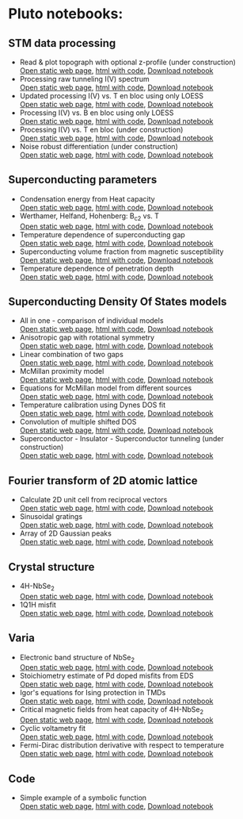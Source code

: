 # Pluto notebooks:

## STM data processing
- Read & plot topograph with optional z-profile (under construction) \
  <a href="./topo.html" target="_blank">Open static web page</a>, <a href="./topo_code.html" target="_blank">html with code</a>, [Download notebook](./topo.jl)
- Processing raw tunneling I(V) spectrum \
  <a href="./process_iv.html" target="_blank">Open static web page</a>, <a href="./process_iv_code.html" target="_blank">html with code</a>, [Download notebook](./process_iv.jl)
- Updated processing I(V) vs. T en bloc using only LOESS \
  <a href="./en_bloc_loess.html" target="_blank">Open static web page</a>, <a href="./en_bloc_loess_code.html" target="_blank">html with code</a>, [Download notebook](./en_bloc_loess.jl)
- Processing I(V) vs. B en bloc using only LOESS \
  <a href="./mag_dep.html" target="_blank">Open static web page</a>, <a href="./mag_dep_code.html" target="_blank">html with code</a>, [Download notebook](./mag_dep.jl)
- Processing I(V) vs. T en bloc (under construction) \
  <a href="./en_bloc.html" target="_blank">Open static web page</a>, <a href="./en_bloc_code.html" target="_blank">html with code</a>, [Download notebook](./en_bloc.jl)
- Noise robust differentiation (under construction) \
  <a href="./noise_robust.html" target="_blank">Open static web page</a>, <a href="./noise_robust_code.html" target="_blank">html with code</a>, [Download notebook](./noise_robust.jl)

## Superconducting parameters
- Condensation energy from Heat capacity \
  <a href="./condensation_energy.html" target="_blank">Open static web page</a>, <a href="./condensation_energy_code.html" target="_blank">html with code</a>, [Download notebook](./condensation_energy.jl)
- Werthamer, Helfand, Hohenberg: B<sub>c2</sub> vs. T \
  <a href="./whh.html" target="_blank">Open static web page</a>, <a href="./whh_code.html" target="_blank">html with code</a>, [Download notebook](./whh.jl)
- Temperature dependence of superconducting gap \
  <a href="./DelT.html" target="_blank">Open static web page</a>, <a href="./DelT_code.html" target="_blank">html with code</a>, [Download notebook](./DelT.jl)
- Superconducting volume fraction from magnetic susceptibility \
  <a href="./supervol.html" target="_blank">Open static web page</a>, <a href="./supervol_code.html" target="_blank">html with code</a>, [Download notebook](./supervol.jl)
- Temperature dependence of penetration depth \
  <a href="./London.html" target="_blank">Open static web page</a>, <a href="./London_code.html" target="_blank">html with code</a>, [Download notebook](./London.jl)

## Superconducting Density Of States models
- All in one - comparison of individual models \
  <a href="./dos_fit.html" target="_blank">Open static web page</a>, <a href="./dos_fit_code.html" target="_blank">html with code</a>, [Download notebook](./dos_fit.jl)
- Anisotropic gap with rotational symmetry \
  <a href="./anisotropic_gap.html" target="_blank">Open static web page</a>, <a href="./anisotropic_gap_code.html" target="_blank">html with code</a>, [Download notebook](./anisotropic_gap.jl)
- Linear combination of two gaps \
  <a href="./two_gaps.html" target="_blank">Open static web page</a>, <a href="./two_gaps_code.html" target="_blank">html with code</a>, [Download notebook](./two_gaps.jl)
- McMillan proximity model \
  <a href="./McMillan.html" target="_blank">Open static web page</a>, <a href="./McMillan_code.html" target="_blank">html with code</a>, [Download notebook](./McMillan.jl)
- Equations for McMillan model from different sources \
  <a href="./equations.html" target="_blank">Open static web page</a>, <a href="./equations_code.html" target="_blank">html with code</a>, [Download notebook](./equations.jl)
- Temperature calibration using Dynes DOS fit \
  <a href="./calib_temp.html" target="_blank">Open static web page</a>, <a href="./calib_temp_code.html" target="_blank">html with code</a>, [Download notebook](./calib_temp.jl)
- Convolution of multiple shifted DOS \
  <a href="./multi_convol.html" target="_blank">Open static web page</a>, <a href="./multi_convol_code.html" target="_blank">html with code</a>, [Download notebook](./multi_convol.jl)
- Superconductor - Insulator - Superconductor tunneling (under construction) \
  <a href="./SIS.html" target="_blank">Open static web page</a>, <a href="./SIS_code.html" target="_blank">html with code</a>, [Download notebook](./SIS.jl)
  
## Fourier transform of 2D atomic lattice
- Calculate 2D unit cell from reciprocal vectors \
  <a href="./fft_lattice.html" target="_blank">Open static web page</a>, <a href="./fft_lattice_code.html" target="_blank">html with code</a>, [Download notebook](./fft_lattice.jl)
- Sinusoidal gratings \
  <a href="./sin_Fourier.html" target="_blank">Open static web page</a>, <a href="./sin_Fourier_code.html" target="_blank">html with code</a>, [Download notebook](./sin_Fourier.jl)
- Array of 2D Gaussian peaks \
  <a href="./Gauss_lattice.html" target="_blank">Open static web page</a>, <a href="./Gauss_lattice_code.html" target="_blank">html with code</a>, [Download notebook](./Gauss_lattice.jl)

## Crystal structure
- 4H-NbSe<sub>2</sub> \
  <a href="./XRD_4H.html" target="_blank">Open static web page</a>, <a href="./XRD_4H_code.html" target="_blank">html with code</a>, [Download notebook](./XRD_4H.jl)
- 1Q1H misfit \
  <a href="./XRD1q1h.html" target="_blank">Open static web page</a>, <a href="./XRD1q1h_code.html" target="_blank">html with code</a>, [Download notebook](./XRD1q1h.jl)

## Varia
- Electronic band structure of NbSe<sub>2</sub> \
  <a href="./NbSe2_bands.html" target="_blank">Open static web page</a>, <a href="./NbSe2_bands_code.html" target="_blank">html with code</a>, [Download notebook](./NbSe2_bands.jl)
- Stoichiometry estimate of Pd doped misfits from EDS \
  <a href="./Pd_doping.html" target="_blank">Open static web page</a>, <a href="./Pd_doping_code.html" target="_blank">html with code</a>, [Download notebook](./Pd_doping.jl)
- Igor's equations for Ising protection in TMDs \
  <a href="./igor.html" target="_blank">Open static web page</a>, <a href="./igor_code.html" target="_blank">html with code</a>, [Download notebook](./igor.jl)
- Critical magnetic fields from heat capacity of 4H-NbSe<sub>2</sub> \
  <a href="./heat_capacity.html" target="_blank">Open static web page</a>, <a href="./heat_capacity_code.html" target="_blank">html with code</a>, [Download notebook](./heat_capacity.jl)
- Cyclic voltametry fit \
  <a href="./twinpeaks.html" target="_blank">Open static web page</a>, <a href="./twinpeaks_code.html" target="_blank">html with code</a>, [Download notebook](./twinpeaks.jl)
- Fermi-Dirac distribution derivative with respect to temperature \
  <a href="./dfdT.html" target="_blank">Open static web page</a>, <a href="./dfdT_code.html" target="_blank">html with code</a>, [Download notebook](./dfdT.jl)

## Code
- Simple example of a symbolic function \
  <a href="./symbolic_example.html" target="_blank">Open static web page</a>, <a href="./symbolic_example_code.html" target="_blank">html with code</a>, [Download notebook](./symbolic_example.jl)
